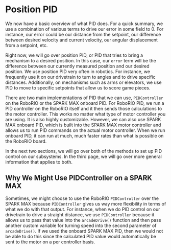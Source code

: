 # Position PID

We now have a basic overview of what PID does. For a quick summary, we use a combination of various terms to drive our error in some field to 0. For instance, our error could be our distance from the setpoint, our difference between desired velocity and current velocity, our angular displacement from a setpoint, etc.

Right now, we will go over position PID, or PID that tries to bring a mechanism to a desired position. In this case, our `error` term will be the difference between our currently measured position and our desired position. We use position PID very often in robotics. For instance, we frequently use it on our drivetrain to turn to angles and to drive specific distances. Additionally, on mechanisms such as arms or elevators, we use PID to move to specific setpoints that allow us to score game pieces.

There are two main implementations of PID that we can use, `PIDController` on the RoboRIO or the SPARK MAX onboard PID. For RoboRIO PID, we run a PID controller on the RoboRIO itself and it then sends those calculations to the motor controller. This works no matter what type of motor controller you are using. It is also highly customizable. However, we can also use SPARK MAX onboard PID, which is built into the SPARK MAX motor controller and allows us to run PID commands on the actual motor controller. When we run onboard PID, it can run at much, much faster rates than what is possible on the RoboRIO board.

In the next two sections, we will go over both of the methods to set up PID control on our subsystems. In the third page, we will go over more general information that applies to both.

## Why We Might Use PIDController on a SPARK MAX

Sometimes, we might choose to use the RoboRIO `PIDController` over the SPARK MAX because `PIDController` gives us way more flexibility in terms of what we do with that output. For instance, when we do PID control on our drivetrain to drive a straight distance, we use `PIDController` because it allows us to pass that value into the `arcadeDrive()` function and then pass another custom variable for turning speed into the second parameter of `arcadeDrive()`. If we used the onboard SPARK MAX PID, then we would not be able to do this since the calculated PID value would automatically be sent to the motor on a per controller basis.
